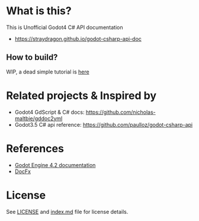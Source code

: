 # What is this?

This is Unofficial Godot4 C# API documentation

- https://straydragon.github.io/godot-csharp-api-doc


## How to build?

WIP, a dead simple tutorial is [here](./src/README.md)


# Related projects & Inspired by

- Godot4 GdScript & C# docs: https://github.com/nicholas-maltbie/gddoc2yml
- Godot3.5 C# api reference: https://github.com/paulloz/godot-csharp-api


# References

- [Godot Engine 4.2 documentation](https://docs.godotengine.org/en/stable/contributing/development/compiling/compiling_with_dotnet.html)
- [DocFx](https://github.com/dotnet/docfx)


# License

See [LICENSE](./LICENSE) and [index.md](./index.md) file for license details.
